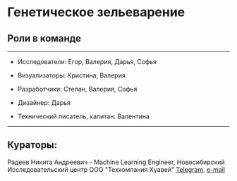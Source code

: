 # __Генетическое зельеварение__

## Роли в команде

***

- Исследователи: Егор, Валерия, Дарья, Софья

- Визуализаторы: Кристина, Валерия

- Разработчики: Степан, Валерия, Софья

- Дизайнер: Дарья

- Технический писатель, капитан: Валентина

***

## Кураторы: 

Радеев Никита Андреевич - Machine Learning Engineer, Новосибирский Исследовательский центр ООО "Техкомпания Хуавей"
[Telegram](https://t.me/rdvnkt),
[e-mail](rdvnkt@yandex.ru)

